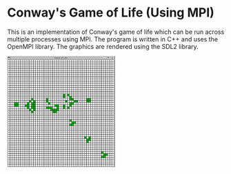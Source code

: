 # Conway's Game of Life (Using MPI)

This is an implementation of Conway's game of life which can be run across multiple processes using MPI. The program is written in C++ and uses the OpenMPI library. The graphics are rendered using the SDL2 library.

<p float="left" class="center">
    <img src="https://github.com/JaredWogan/SC9505/blob/master/Final%20Assignment%20-%20January%203/Writeup/Images/General/DEMO.gif" width="250"/>
</p>